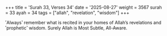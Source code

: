 +++
title = 'Surah 33, Verses 34'
date = '2025-08-27'
weight = 3567
surah = 33
ayah = 34
tags = ["allah", "revelation", "wisdom"]
+++

˹Always˺ remember what is recited in your homes of Allah’s revelations and ˹prophetic˺ wisdom. Surely Allah is Most Subtle, All-Aware.